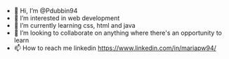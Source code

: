 - 👋 Hi, I’m @Pdubbin94
- 👀 I’m interested in web development
- 🌱 I’m currently learning css, html and java
- 💞️ I’m looking to collaborate on anything where there's an opportunity to learn
- 📫 How to reach me linkedin https://www.linkedin.com/in/mariapw94/

<!---
Pdubbin94/Pdubbin94 is a ✨ special ✨ repository because its `README.md` (this file) appears on your GitHub profile.
You can click the Preview link to take a look at your changes.
--->
